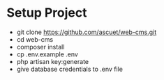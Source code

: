# Setup Project
* git clone https://github.com/ascuet/web-cms.git
* cd web-cms
* composer install
* cp .env.example .env
* php artisan key:generate
* give database credentials to .env file
